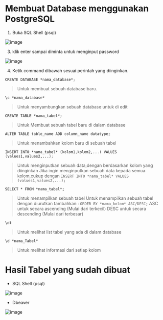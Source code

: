 # Membuat Database menggunakan PostgreSQL

1. Buka SQL Shell (psql)

![image](https://github.com/TaufiqRahman04/pertemuan2-basis-data/assets/148308595/6732ef41-8aef-4850-abed-f0bb70bea84c)

3. klik enter sampai diminta untuk menginput password

![image](https://github.com/TaufiqRahman04/pertemuan2-basis-data/assets/148308595/838f4c15-7f86-48a9-adfb-449cac4cb5b7)

4. Ketik command dibawah sesuai perintah yang diinginkan.

`CREATE DATABASE *nama_database*;`
> Untuk membuat sebuah database baru.

`\c *nama_database*`
> Untuk menyambungkan sebuah database untuk di edit

`CREATE TABLE *nama_tabel*;`
> Untuk Membuat sebuah tabel baru di dalam database

`ALTER TABLE table_name ADD column_name datatype;`
> Untuk menambahkan kolom baru di sebuah tabel

`INSERT INTO *nama_tabel* (kolom1,kolom2,...) VALUES (values1,values2,...);`
> Untuk menginputkan sebuah data,dengan berdasarkan kolom yang diinginkan
> Jika ingin menginputkan sebuah data kepada semua kolom,cukup dengan
`INSERT INTO *nama_tabel* VALUES (values1,values2,...);`

`SELECT * FROM *nama_tabel*;`
> Untuk menampilkan sebuah tabel
> Untuk menampilkan sebuah tabel dengan diurutkan tambahkan :
`ORDER BY *nama_kolom* ASC/DESC;`
> ASC untuk secara ascending (Mulai dari terkecil)
> DESC untuk secara descending (Mulai dari terbesar)

`\dt`
> Untuk melihat list tabel yang ada di dalam database

`\d *nama_Tabel*`
> Untuk melihat informasi dari setiap kolom

# Hasil Tabel yang sudah dibuat
* SQL Shell (psql)
  
![image](https://github.com/TaufiqRahman04/pertemuan2-basis-data/assets/148308595/7ea68667-c6e8-460f-94a1-948e2e1a2d46)

* Dbeaver
  
![image](https://github.com/TaufiqRahman04/pertemuan2-basis-data/assets/148308595/39772cd9-5de1-4e5d-bc9d-7e5fa3c1a660)
